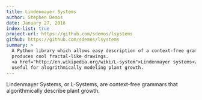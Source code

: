 ```yaml
---
title: Lindenmayer Systems
author: Stephen Demos
date: January 27, 2016
index-list: true
project-url: https://github.com/sdemos/lsystems
github: https://github.com/sdemos/lsystems
summary: >
  A Python library which allows easy description of a context-free grammar that
  produces cool fractal-like drawings.
  <a href="http://en.wikipedia.org/wiki/L-system">Lindenmayer systems</a> are
  useful for alogrithmically modeling plant growth.
---
```


Lindenmayer Systems, or L-Systems, are context-free grammars that algorithmically describe plant growth.
